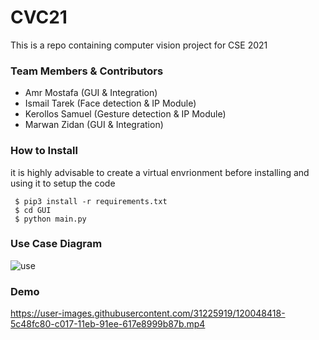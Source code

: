 # CVC21
This is a repo containing computer vision project for CSE 2021

### Team Members & Contributors
* Amr Mostafa (GUI & Integration)
* Ismail Tarek (Face detection & IP Module)
* Kerollos Samuel (Gesture detection & IP Module)
* Marwan Zidan (GUI & Integration)

### How to Install
it is highly advisable to create a virtual envrionment before installing and using it to setup the code
```
 $ pip3 install -r requirements.txt
 $ cd GUI
 $ python main.py
```
### Use Case Diagram
![use](https://user-images.githubusercontent.com/31225919/122657635-ba27ba80-d165-11eb-99af-856ec6bd5fba.jpeg)

### Demo


https://user-images.githubusercontent.com/31225919/120048418-5c48fc80-c017-11eb-91ee-617e8999b87b.mp4





